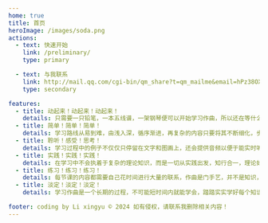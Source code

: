 ```yaml
---
home: true
title: 首页
heroImage: /images/soda.png
actions:
  - text: 快速开始
    link: /preliminary/
    type: primary

  - text: 与我联系
    link: http://mail.qq.com/cgi-bin/qm_share?t=qm_mailme&email=hPz38OX29uXt6vzE9fWq5_vp
    type: secondary

features:
  - title: 动起来！动起来！动起来！
    details: 只需要一只铅笔，一本五线谱，一架钢琴便可以开始学习作曲，所以还在等什么，赶快动身学习吧！
  - title: 简单！简单！简单！
    details: 学习路线从易到难，由浅入深，循序渐进，再复杂的内容只要将其不断细化，步步为营，就能有效降低学习难度！
  - title: 聆听！感受！思考！
    details: 学习过程中的例子不仅仅只停留在文字和图画上，还会提供音频以便于能实时听到声音效果，使得学习起来没那么抽象。
  - title: 实践！实践！实践！
    details: 在学习中不会执着于复杂的理论知识，而是一切从实践出发，知行合一，理论如果无法用于实践是毫无意义的！
  - title: 练习！练习！练习！
    details: 每节课的内容都需要自己花时间进行大量的联系，作曲是门手艺，并不是知识，作曲是练出来的，不是学出来的！
  - title: 淡定！淡定！淡定！
    details: 学习作曲是一个长期的过程，不可能短时间内就能学会，踏踏实实学好每个知识点，不要贪图速度！

footer: coding by Li xingyu © 2024 如有侵权，请联系我删除相关内容！
---
```


